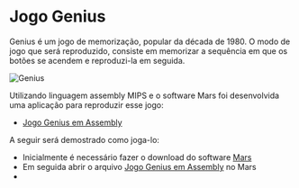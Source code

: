 # Jogo Genius

Genius é um jogo de memorização, popular da década de 1980. O modo de jogo que será reproduzido, consiste em memorizar a sequência em que os botões se acendem e reproduzi-la em seguida. 

![Genius](https://m.media-amazon.com/images/I/614UDTGGknL._AC_SX569_.jpg)

Utilizando linguagem assembly MIPS e o software Mars foi desenvolvida uma aplicação para reproduzir esse jogo:

* [Jogo Genius em Assembly](./Projeto.asm)

A seguir será demostrado como joga-lo:

* Inicialmente é necessário fazer o download do software [Mars](https://courses.missouristate.edu/KenVollmar/MARS/)
* Em seguida abrir o arquivo [Jogo Genius em Assembly](./Projeto.asm) no Mars
* 

